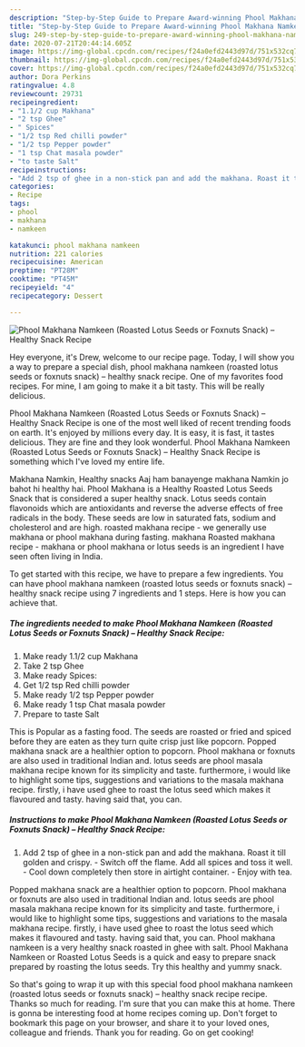 ```yaml
---
description: "Step-by-Step Guide to Prepare Award-winning Phool Makhana Namkeen (Roasted Lotus Seeds or Foxnuts Snack) – Healthy Snack Recipe"
title: "Step-by-Step Guide to Prepare Award-winning Phool Makhana Namkeen (Roasted Lotus Seeds or Foxnuts Snack) – Healthy Snack Recipe"
slug: 249-step-by-step-guide-to-prepare-award-winning-phool-makhana-namkeen-roasted-lotus-seeds-or-foxnuts-snack-healthy-snack-recipe
date: 2020-07-21T20:44:14.605Z
image: https://img-global.cpcdn.com/recipes/f24a0efd2443d97d/751x532cq70/phool-makhana-namkeen-roasted-lotus-seeds-or-foxnuts-snack-healthy-snack-recipe-recipe-main-photo.jpg
thumbnail: https://img-global.cpcdn.com/recipes/f24a0efd2443d97d/751x532cq70/phool-makhana-namkeen-roasted-lotus-seeds-or-foxnuts-snack-healthy-snack-recipe-recipe-main-photo.jpg
cover: https://img-global.cpcdn.com/recipes/f24a0efd2443d97d/751x532cq70/phool-makhana-namkeen-roasted-lotus-seeds-or-foxnuts-snack-healthy-snack-recipe-recipe-main-photo.jpg
author: Dora Perkins
ratingvalue: 4.8
reviewcount: 29731
recipeingredient:
- "1.1/2 cup Makhana"
- "2 tsp Ghee"
- " Spices"
- "1/2 tsp Red chilli powder"
- "1/2 tsp Pepper powder"
- "1 tsp Chat masala powder"
- "to taste Salt"
recipeinstructions:
- "Add 2 tsp of ghee in a non-stick pan and add the makhana. Roast it till golden and crispy. Switch off the flame. Add all spices and toss it well. Cool down completely then store in airtight container. Enjoy with tea."
categories:
- Recipe
tags:
- phool
- makhana
- namkeen

katakunci: phool makhana namkeen 
nutrition: 221 calories
recipecuisine: American
preptime: "PT28M"
cooktime: "PT45M"
recipeyield: "4"
recipecategory: Dessert

---
```



![Phool Makhana Namkeen (Roasted Lotus Seeds or Foxnuts Snack) – Healthy Snack Recipe](https://img-global.cpcdn.com/recipes/f24a0efd2443d97d/751x532cq70/phool-makhana-namkeen-roasted-lotus-seeds-or-foxnuts-snack-healthy-snack-recipe-recipe-main-photo.jpg)

Hey everyone, it's Drew, welcome to our recipe page. Today, I will show you a way to prepare a special dish, phool makhana namkeen (roasted lotus seeds or foxnuts snack) – healthy snack recipe. One of my favorites food recipes. For mine, I am going to make it a bit tasty. This will be really delicious.

Phool Makhana Namkeen (Roasted Lotus Seeds or Foxnuts Snack) – Healthy Snack Recipe is one of the most well liked of recent trending foods on earth. It's enjoyed by millions every day. It is easy, it is fast, it tastes delicious. They are fine and they look wonderful. Phool Makhana Namkeen (Roasted Lotus Seeds or Foxnuts Snack) – Healthy Snack Recipe is something which I've loved my entire life.

Makhana Namkin, Healthy snacks Aaj ham banayenge makhana Namkin jo bahot hi healthy hai. Phool Makhana is a Healthy Roasted Lotus Seeds Snack that is considered a super healthy snack. Lotus seeds contain flavonoids which are antioxidants and reverse the adverse effects of free radicals in the body. These seeds are low in saturated fats, sodium and cholesterol and are high. roasted makhana recipe - we generally use makhana or phool makhana during fasting. makhana Roasted makhana recipe - makhana or phool makhana or lotus seeds is an ingredient I have seen often living in India.


To get started with this recipe, we have to prepare a few ingredients. You can have phool makhana namkeen (roasted lotus seeds or foxnuts snack) – healthy snack recipe using 7 ingredients and 1 steps. Here is how you can achieve that.

<!--inarticleads1-->

##### The ingredients needed to make Phool Makhana Namkeen (Roasted Lotus Seeds or Foxnuts Snack) – Healthy Snack Recipe:

1. Make ready 1.1/2 cup Makhana
1. Take 2 tsp Ghee
1. Make ready  Spices:
1. Get 1/2 tsp Red chilli powder
1. Make ready 1/2 tsp Pepper powder
1. Make ready 1 tsp Chat masala powder
1. Prepare to taste Salt


This is Popular as a fasting food. The seeds are roasted or fried and spiced before they are eaten as they turn quite crisp just like popcorn. Popped makhana snack are a healthier option to popcorn. Phool makhana or foxnuts are also used in traditional Indian and. lotus seeds are phool masala makhana recipe known for its simplicity and taste. furthermore, i would like to highlight some tips, suggestions and variations to the masala makhana recipe. firstly, i have used ghee to roast the lotus seed which makes it flavoured and tasty. having said that, you can. 

<!--inarticleads2-->

##### Instructions to make Phool Makhana Namkeen (Roasted Lotus Seeds or Foxnuts Snack) – Healthy Snack Recipe:

1. Add 2 tsp of ghee in a non-stick pan and add the makhana. Roast it till golden and crispy. - Switch off the flame. Add all spices and toss it well. - Cool down completely then store in airtight container. - Enjoy with tea.


Popped makhana snack are a healthier option to popcorn. Phool makhana or foxnuts are also used in traditional Indian and. lotus seeds are phool masala makhana recipe known for its simplicity and taste. furthermore, i would like to highlight some tips, suggestions and variations to the masala makhana recipe. firstly, i have used ghee to roast the lotus seed which makes it flavoured and tasty. having said that, you can. Phool makhana namkeen is a very healthy snack roasted in ghee with salt. Phool Makhana Namkeen or Roasted Lotus Seeds is a quick and easy to prepare snack prepared by roasting the lotus seeds. Try this healthy and yummy snack. 

So that's going to wrap it up with this special food phool makhana namkeen (roasted lotus seeds or foxnuts snack) – healthy snack recipe recipe. Thanks so much for reading. I'm sure that you can make this at home. There is gonna be interesting food at home recipes coming up. Don't forget to bookmark this page on your browser, and share it to your loved ones, colleague and friends. Thank you for reading. Go on get cooking!

